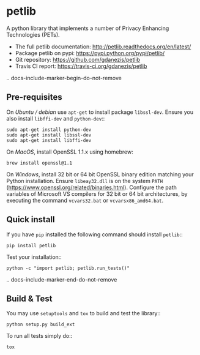 petlib
======

A python library that implements a number of Privacy Enhancing Technologies (PETs). 

* The full petlib documentation: http://petlib.readthedocs.org/en/latest/
* Package petlib on pypi: https://pypi.python.org/pypi/petlib/
* Git repository: https://github.com/gdanezis/petlib
* Travis CI report: https://travis-ci.org/gdanezis/petlib

.. docs-include-marker-begin-do-not-remove

Pre-requisites
--------------

On *Ubuntu / debian* use `apt-get` to install package ``libssl-dev``. Ensure you also install ``libffi-dev`` and ``python-dev``::

	sudo apt-get install python-dev
	sudo apt-get install libssl-dev
	sudo apt-get install libffi-dev

On *MacOS*, install OpenSSL 1.1.x using homebrew:
    
    brew install openssl@1.1

On *Windows*, install 32 bit or 64 bit OpenSSL binary edition matching your Python installation. Ensure ``libeay32.dll`` is on the system ``PATH`` (https://www.openssl.org/related/binaries.html).
Configure the path variables of Microsoft VS compilers for 32 bit or 64 bit architectures, by executing the command ``vcvars32.bat`` or ``vcvarsx86_amd64.bat``.
 

Quick install
-------------

If you have ``pip`` installed the following command should install ``petlib``::

	pip install petlib

Test your installation::

	python -c "import petlib; petlib.run_tests()"


.. docs-include-marker-end-do-not-remove

Build & Test
------------

You may use ``setuptools`` and ``tox`` to build and test the library::

	python setup.py build_ext

To run all tests simply do::

	tox
